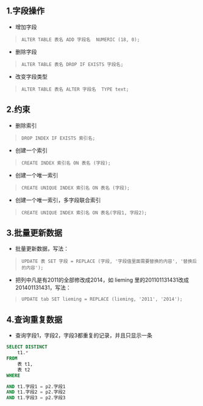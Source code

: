 ## 1.字段操作

* 增加字段
> `ALTER TABLE 表名 ADD 字段名  NUMERIC (18, 0);`
* 删除字段
> `ALTER TABLE 表名 DROP IF EXISTS 字段名;`
* 改变字段类型
> `ALTER TABLE 表名 ALTER 字段名  TYPE text;`

 
## 2.约束 

* 删除索引
> `DROP INDEX IF EXISTS 索引名;`	
* 创建一个索引
> `CREATE INDEX 索引名 ON 表名 (字段);`
* 创建一个唯一索引
> `CREATE UNIQUE INDEX 索引名 ON 表名 (字段);` 
* 创建一个唯一索引，多字段联合索引
> `CREATE UNIQUE INDEX 索引名 ON 表名(字段1, 字段2);`

## 3.批量更新数据
* 批量更新数据，写法：
> `UPDATE 表 SET 字段 = REPLACE (字段, '字段值里面需要替换的内容', '替换后的内容');`
* 把列中凡是有2011的全部修改成2014，如 lieming 里的201101131431改成201401131431，写法：
> `UPDATE tab SET lieming = REPLACE (lieming, '2011', '2014');`


## 4.查询重复数据

* 查询字段1，字段2，字段3都重复的记录，并且只显示一条

```sql
SELECT DISTINCT
	t1.*
FROM
	表 t1,
	表 t2
WHERE

AND t1.字段1 = p2.字段1
AND t1.字段2 = p2.字段2
AND t1.字段3 = p2.字段3
```






